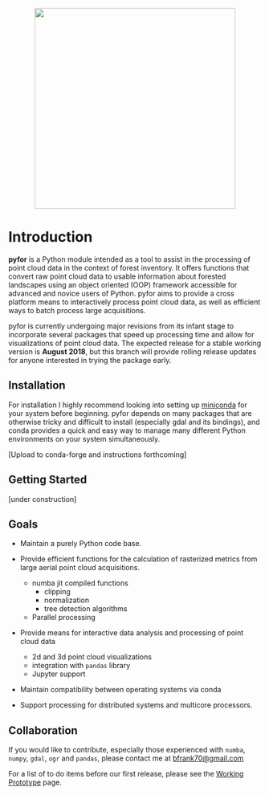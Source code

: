 <p align="center">
  <img src="https://github.com/brycefrank/pyfor/blob/pdal-u/docs/tile.png" width="400">
</p>


# Introduction

**pyfor** is a Python module intended as a tool to assist in the processing of point cloud data in the context of forest inventory. It offers functions that convert raw point cloud data to usable information about forested landscapes using an object oriented (OOP) framework accessible for advanced and novice users of Python. pyfor aims to provide a cross platform means to interactively process point cloud data, as well as efficient ways to batch process large acquisitions.

pyfor is currently undergoing major revisions from its infant stage to incorporate several packages that speed up processing time and allow for visualizations of point cloud data. The expected release for a stable working version is **August 2018**, but this branch will provide rolling release updates for anyone interested in trying the package early.

## Installation

For installation I highly recommend looking into setting up [miniconda](https://conda.io/miniconda.html) for your system before beginning. pyfor depends on many packages that are otherwise tricky and difficult to install (especially gdal and its bindings), and conda provides a quick and easy way to manage many different Python environments on your system simultaneously.

[Upload to conda-forge and instructions forthcoming]

## Getting Started

[under construction]

## Goals

- Maintain a purely Python code base.

- Provide efficient functions for the calculation of rasterized metrics from large aerial point cloud acquisitions.
    - numba jit compiled functions
        - clipping
        - normalization
        - tree detection algorithms
    - Parallel processing

- Provide means for interactive data analysis and processing of point cloud data
    - 2d and 3d point cloud visualizations
    - integration with `pandas` library
    - Jupyter support

- Maintain compatibility between operating systems via conda

- Support processing for distributed systems and multicore processors.

## Collaboration

If you would like to contribute, especially those experienced with `numba`, `numpy`, `gdal`, `ogr` and `pandas`, please contact me at bfrank70@gmail.com

For a list of to do items before our first release, please see the [Working Prototype](https://github.com/brycefrank/pyfor/projects/3) page.
